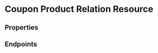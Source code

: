 # Coupon Product Relation Resource

## Properties

<ResourceProperties :resource="'coupon_product_relation'" :lang="'en'"/>

## Endpoints

[//]: <> (GET ENDPOINT)
<ResourceEndpoint :resource="'coupon_product_relation'" :endpoint="'get'" :lang="'en'">

<template v-slot:responseJSON>

<<< @/docs/fixtures/api/coupon_product_relation/response/json/get_id.json

</template>

<template v-slot:responseXML>

<<< @/docs/fixtures/api/coupon_product_relation/response/xml/get_id.xml

</template>

</ResourceEndpoint>

[//]: <> (GETCOLLECTION ENDPOINT)
<ResourceEndpoint :resource="'coupon_product_relation'" :endpoint="'getCollection'" :lang="'en'">

<template v-slot:responseJSON>

<<< @/docs/fixtures/api/coupon_product_relation/response/json/get_page.json

</template>

<template v-slot:responseXML>

<<< @/docs/fixtures/api/coupon_product_relation/response/xml/get_page.xml

</template>

</ResourceEndpoint>

[//]: <> (POST ENDPOINT)
<ResourceEndpoint :resource="'coupon_product_relation'" :endpoint="'post'" :lang="'en'">

<template v-slot:request>

<<< @/docs/fixtures/api/coupon_product_relation/request/post.json

</template>

<template v-slot:responseJSON>

<<< @/docs/fixtures/api/coupon_product_relation/response/json/get_id.json

</template>

<template v-slot:responseXML>

<<< @/docs/fixtures/api/coupon_product_relation/response/xml/get_id.xml

</template>

</ResourceEndpoint>

[//]: <> (PUT ENDPOINT)
<ResourceEndpoint :resource="'coupon_product_relation'" :endpoint="'put'" :lang="'en'">

<template v-slot:request>

<<< @/docs/fixtures/api/coupon_product_relation/request/post.json

</template>

<template v-slot:responseJSON>

<<< @/docs/fixtures/api/coupon_product_relation/response/json/get_id.json

</template>

<template v-slot:responseXML>

<<< @/docs/fixtures/api/coupon_product_relation/response/xml/get_id.xml

</template>

</ResourceEndpoint>

[//]: <> (DELETE ENDPOINT)
<ResourceEndpoint :resource="'coupon_product_relation'" :endpoint="'delete'" :lang="'en'"/>

